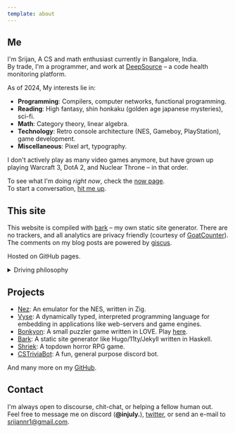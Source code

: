 ```yaml
---
template: about
---
```


## Me 

I'm Srijan, A CS and math enthusiast currently in Bangalore, India. <br>
By trade, I'm a programmer,
and work at [DeepSource](https://deepsource.com) – a code health monitoring platform.

As of 2024, My interests lie in:

- **Programming**: Compilers, computer networks, functional programming.
- **Reading**: High fantasy, shin honkaku (golden age japanese mysteries), sci-fi.
- **Math**: Category theory, linear algebra.
- **Technology**: Retro console architecture (NES, Gameboy, PlayStation), game development.
- **Miscellaneous**: Pixel art, typography.

I don't actively play as many video games anymore,
but have grown up playing Warcraft 3, DotA 2, and Nuclear Throne – in that order.

To see what I'm doing *right now*, check the [now page](/now). <br>
To start a conversation, [hit me up](#contact).

## This site

This website is compiled with <a href="https://github.com/srijan-paul/bark" target="_blank">bark</a> – my own static site generator.
There are no trackers, and all analytics are privacy friendly (courtesy of [GoatCounter](https://www.goatcounter.com)).
The comments on my blog posts are powered by [giscus](https://giscus.app).

Hosted on GitHub pages.

<details>
  <summary> Driving philosophy </summary>

I have a sincere appreciation for lightweight and performant websites.
I love pages with intentful design, view-sourcable markup, and minimal runtime JS footprint.
No visual clutter, no clunky gimmicks that tear through the DOM, no third party cookies or trackers unless necessary.

This site is deliberately structured so that the page contents and URLs mirror the source.
At its core, all posts and logs are just a stack of files; and a bespoke SSG handles code generation. 
You can share the source files in a tarball, and the receiver can browse the whole thing in a text editor (even this collapsible section).
</details>

## Projects

- <a href="https://github.com/srijan-paul/nez" target="_blank">Nez</a>: An emulator for the NES, written in Zig.
- <a href="https://github.com/srijan-paul/snap" target="_blank">Vyse</a>: A dynamically typed, interpreted programming language for embedding in applications like web-servers and game engines.
- <a href="https://github.com/srijan-paul/bonkyon" target="_blank">Bonkyon</a>: A small puzzler game written in LOVE. Play <a href="https://injuly.itch.io/bonkyon" target="_blank">here</a>.
- <a href="https://github.com/srijan-paul/bark" target="_blank">Bark</a>: A static site generator like Hugo/11ty/Jekyll written in Haskell.
- <a href="https://github.com/srijan-paul/horror-game" target="_blank">Shriek</a>: A topdown horror RPG game.
- <a href="https://github.com/srijan-paul/CSTriviaBot" target="_blank">CSTriviaBot</a>: A fun, general purpose discord bot.

And many more on my [GitHub](https://github.com/srijan-paul).

## Contact

I'm always open to discourse, chit-chat, or helping a fellow human out. <br>
Feel free to message me on discord (**@injuly.**), [twitter](https://twitter.com/_injuly), or send an e-mail to [srijannr1@gmail.com](mailto:srijannr1@gmail.com).

